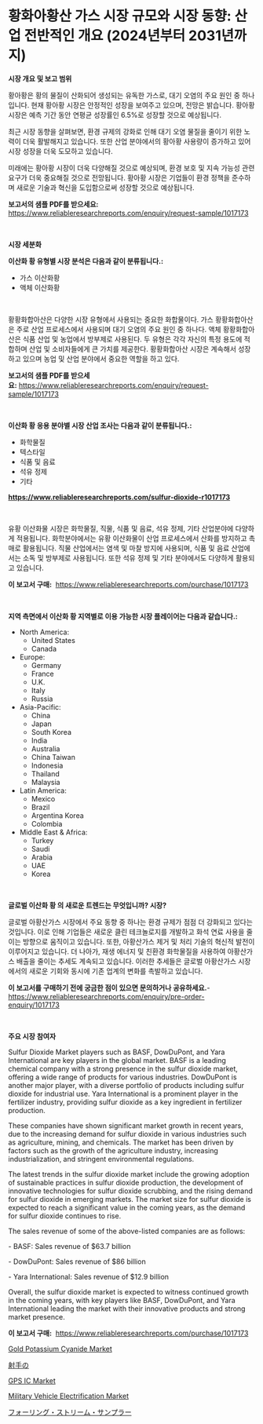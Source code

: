 <p><h1>황화아황산 가스 시장 규모와 시장 동향: 산업 전반적인 개요 (2024년부터 2031년까지)</h1></p><p><strong>시장 개요 및 보고 범위</strong></p>
<p><p>황아황은 황의 물질이 산화되어 생성되는 유독한 가스로, 대기 오염의 주요 원인 중 하나입니다. 현재 황아황 시장은 안정적인 성장을 보여주고 있으며, 전망은 밝습니다. 황아황 시장은 예측 기간 동안 연평균 성장률인 6.5%로 성장할 것으로 예상됩니다. </p><p>최근 시장 동향을 살펴보면, 환경 규제의 강화로 인해 대기 오염 물질을 줄이기 위한 노력이 더욱 활발해지고 있습니다. 또한 산업 분야에서의 황아황 사용량이 증가하고 있어 시장 성장을 더욱 도모하고 있습니다.</p><p>미래에는 황아황 시장이 더욱 다양해질 것으로 예상되며, 환경 보호 및 지속 가능성 관련 요구가 더욱 중요해질 것으로 전망됩니다. 황아황 시장은 기업들이 환경 정책을 준수하며 새로운 기술과 혁신을 도입함으로써 성장할 것으로 예상됩니다.</p></p>
<p><strong>보고서의 샘플 PDF를 받으세요:</strong> <a href="https://www.reliableresearchreports.com/enquiry/request-sample/1017173">https://www.reliableresearchreports.com/enquiry/request-sample/1017173</a></p>
<p>&nbsp;</p>
<p><strong>시장 세분화</strong></p>
<p><strong>이산화 황 유형별 시장 분석은 다음과 같이 분류됩니다.:</strong></p>
<p><ul><li>가스 이산화황</li><li>액체 이산화황</li></ul></p>
<p>&nbsp;</p>
<p><p>황황화합아산은 다양한 시장 유형에서 사용되는 중요한 화합물이다. 가스 황황화합아산은 주로 산업 프로세스에서 사용되며 대기 오염의 주요 원인 중 하나다. 액체 황황화합아산은 식품 산업 및 농업에서 방부제로 사용된다. 두 유형은 각각 자신의 특정 용도에 적합하며 산업 및 소비자들에게 큰 가치를 제공한다. 황황화합아산 시장은 계속해서 성장하고 있으며 농업 및 산업 분야에서 중요한 역할을 하고 있다.</p></p>
<p><strong>보고서의 샘플 PDF를 받으세요:</strong>&nbsp;<a href="https://www.reliableresearchreports.com/enquiry/request-sample/1017173">https://www.reliableresearchreports.com/enquiry/request-sample/1017173</a></p>
<p>&nbsp;</p>
<p><strong> 이산화 황 응용 분야별 시장 산업 조사는 다음과 같이 분류됩니다.:</strong></p>
<p><ul><li>화학물질</li><li>텍스타일</li><li>식품 및 음료</li><li>석유 정제</li><li>기타</li></ul></p>
<p><strong><a href="https://www.reliableresearchreports.com/sulfur-dioxide-r1017173">https://www.reliableresearchreports.com/sulfur-dioxide-r1017173</a></strong></p>
<p>&nbsp;</p>
<p><p>유황 이산화물 시장은 화학물질, 직물, 식품 및 음료, 석유 정제, 기타 산업분야에 다양하게 적용됩니다. 화학분야에서는 유황 이산화물이 산업 프로세스에서 산화를 방지하고 촉매로 활용됩니다. 직물 산업에서는 염색 및 마찰 방지에 사용되며, 식품 및 음료 산업에서는 소독 및 방부제로 사용됩니다. 또한 석유 정제 및 기타 분야에서도 다양하게 활용되고 있습니다.</p></p>
<p><strong>이 보고서 구매:</strong>&nbsp; <a href="https://www.reliableresearchreports.com/purchase/1017173">https://www.reliableresearchreports.com/purchase/1017173</a></p>
<p>&nbsp;</p>
<p><strong>지역 측면에서 이산화 황 지역별로 이용 가능한 시장 플레이어는 다음과 같습니다.:</strong></p>
<p><ul>
    <li>
        North America:
        <ul>
            <li>United States</li>
            <li>Canada</li>
        </ul>
    </li>
    <li>
        Europe:
        <ul>
            <li>Germany</li>
            <li>France</li>
            <li>U.K.</li>
            <li>Italy</li>
            <li>Russia</li>
        </ul>
    </li>
    <li>
        Asia-Pacific:
        <ul>
            <li>China</li>
            <li>Japan</li>
            <li>South Korea</li>
            <li>India</li>
            <li>Australia</li>
            <li>China Taiwan</li>
            <li>Indonesia</li>
            <li>Thailand</li>
            <li>Malaysia</li>
        </ul>
    </li>
    <li>
        Latin America:
        <ul>
            <li>Mexico</li>
            <li>Brazil</li>
            <li>Argentina Korea</li>
            <li>Colombia</li>
        </ul>
    </li>
    <li>
        Middle East & Africa:
        <ul>
            <li>Turkey</li>
            <li>Saudi</li>
            <li>Arabia</li>
            <li>UAE</li>
            <li>Korea</li>
        </ul>
    </li>
    </ul></p>
<p>&nbsp;</p>
<p><strong>글로벌 이산화 황 의 새로운 트렌드는 무엇입니까? 시장?</strong></p>
<p><p>글로벌 아황산가스 시장에서 주요 동향 중 하나는 환경 규제가 점점 더 강화되고 있다는 것입니다. 이로 인해 기업들은 새로운 클린 테크놀로지를 개발하고 화석 연료 사용을 줄이는 방향으로 움직이고 있습니다. 또한, 아황산가스 제거 및 처리 기술의 혁신적 발전이 이루어지고 있습니다. 더 나아가, 재생 에너지 및 친환경 화학물질을 사용하여 아황산가스 배출을 줄이는 추세도 계속되고 있습니다. 이러한 추세들은 글로벌 아황산가스 시장에서의 새로운 기회와 동시에 기존 업계의 변화를 촉발하고 있습니다.</p></p>
<p><strong>이 보고서를 구매하기 전에 궁금한 점이 있으면 문의하거나 공유하세요.</strong>- <a href="https://www.reliableresearchreports.com/enquiry/pre-order-enquiry/1017173">https://www.reliableresearchreports.com/enquiry/pre-order-enquiry/1017173</a></p>
<p>&nbsp;</p>
<p><strong>주요 시장 참여자</strong></p>
<p><p>Sulfur Dioxide Market players such as BASF, DowDuPont, and Yara International are key players in the global market. BASF is a leading chemical company with a strong presence in the sulfur dioxide market, offering a wide range of products for various industries. DowDuPont is another major player, with a diverse portfolio of products including sulfur dioxide for industrial use. Yara International is a prominent player in the fertilizer industry, providing sulfur dioxide as a key ingredient in fertilizer production.</p><p>These companies have shown significant market growth in recent years, due to the increasing demand for sulfur dioxide in various industries such as agriculture, mining, and chemicals. The market has been driven by factors such as the growth of the agriculture industry, increasing industrialization, and stringent environmental regulations.</p><p>The latest trends in the sulfur dioxide market include the growing adoption of sustainable practices in sulfur dioxide production, the development of innovative technologies for sulfur dioxide scrubbing, and the rising demand for sulfur dioxide in emerging markets. The market size for sulfur dioxide is expected to reach a significant value in the coming years, as the demand for sulfur dioxide continues to rise.</p><p>The sales revenue of some of the above-listed companies are as follows:</p><p>- BASF: Sales revenue of $63.7 billion</p><p>- DowDuPont: Sales revenue of $86 billion</p><p>- Yara International: Sales revenue of $12.9 billion</p><p>Overall, the sulfur dioxide market is expected to witness continued growth in the coming years, with key players like BASF, DowDuPont, and Yara International leading the market with their innovative products and strong market presence.</p></p>
<p><strong>이 보고서 구매:</strong>&nbsp;&nbsp;<a href="https://www.reliableresearchreports.com/purchase/1017173">https://www.reliableresearchreports.com/purchase/1017173</a></p>
<p><p><a href="https://issuu.com/reportprime-2/docs/gold-potassium-cyanide-market-size-2030.pptx">Gold Potassium Cyanide Market</a></p><p><a href="https://github.com/SantosDicki04/Market-Research-Report-List-1/blob/main/978475623104.md">射手の</a></p><p><a href="https://issuu.com/reportprime-2/docs/gps-ic-market-size-2030.pptx">GPS IC Market</a></p><p><a href="https://view.publitas.com/reportprime-1/military-vehicle-electrification-market-size-cagr-trends-2024-2030/">Military Vehicle Electrification Market</a></p><p><a href="https://medium.com/@dominicalsop1/%E6%B5%81%E3%82%8C%E3%82%8B%E3%82%B9%E3%83%88%E3%83%AA%E3%83%BC%E3%83%A0%E3%82%B5%E3%83%B3%E3%83%97%E3%83%A9%E3%83%BC%E3%83%9E%E3%83%BC%E3%82%B1%E3%83%83%E3%83%88%E3%81%AE%E8%A6%8F%E6%A8%A1%E3%81%AF-%E4%B8%96%E7%95%8C%E3%81%AE%E7%94%A3%E6%A5%AD%E3%81%AB%E3%81%8A%E3%81%91%E3%82%8B%E6%9C%80%E9%81%A9%E3%81%AA%E3%83%9E%E3%83%BC%E3%82%B1%E3%83%86%E3%82%A3%E3%83%B3%E3%82%B0%E3%83%81%E3%83%A3%E3%83%8D%E3%83%AB%E3%82%92%E7%A4%BA%E3%81%97%E3%81%A6%E3%81%84%E3%81%BE%E3%81%99-2a5953dc8684">フォーリング・ストリーム・サンプラー</a></p></p>
